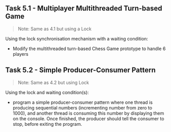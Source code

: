 ## Task 5.1 - Multiplayer Multithreaded Turn-based Game
> Note: Same as 4.1 but using a Lock

Using the lock synchronisation mechanism with a waiting condition:

- Modify the multithreaded turn-based Chess Game prototype to handle 6 players

## Task 5.2 - Simple Producer-Consumer Pattern
> Note: Same as 4.2 but using Lock

Using the lock and waiting condition(s):

- program a simple producer-consumer pattern
where one thread is producing sequential numbers (incrementing number from zero to 1000),
and another thread is consuming this number by displaying them on the console.
Once finished, the producer should tell the consumer to stop, before exiting the program.